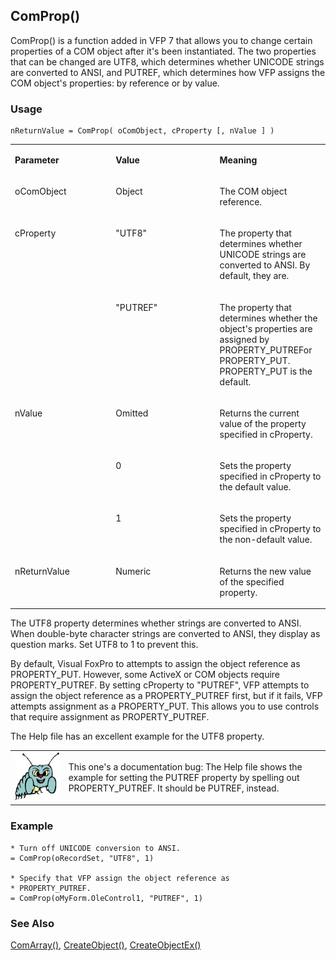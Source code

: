 ## ComProp()

ComProp() is a function added in VFP 7 that allows you to change certain properties of a COM object after it's been instantiated. The two properties that can be changed are UTF8, which determines whether UNICODE strings are converted to ANSI, and PUTREF, which determines how VFP assigns the COM object's properties: by reference or by value.

### Usage

```foxpro
nReturnValue = ComProp( oComObject, cProperty [, nValue ] )
```
<table>
<tr>
  <td width="32%" valign="top">
  <p><b>Parameter</b></p>
  </td>
  <td width="23%" valign="top">
  <p><b>Value</b></p>
  </td>
  <td width="45%" valign="top">
  <p><b>Meaning</b></p>
  </td>
 </tr>
<tr>
  <td width="32%" valign="top">
  <p>oComObject</p>
  </td>
  <td width="23%" valign="top">
  <p>Object</p>
  </td>
  <td width="45%" valign="top">
  <p>The COM object reference.</p>
  </td>
 </tr>
<tr>
  <td width="32%" rowspan="2" valign="top">
  <p>cProperty</p>
  </td>
  <td width="23%" valign="top">
  <p>&quot;UTF8&quot;</p>
  </td>
  <td width="45%" valign="top">
  <p>The property that determines whether UNICODE strings are converted to ANSI. By default, they are. </p>
  </td>
 </tr>
<tr>
  <td width="33%" valign="top">
  <p>&quot;PUTREF&quot;</p>
  </td>
  <td width="67%" valign="top">
  <p>The property that determines whether the object's properties are assigned by PROPERTY_PUTREFor PROPERTY_PUT. PROPERTY_PUT is the default.</p>
  </td>
 </tr>
<tr>
  <td width="32%" rowspan="3" valign="top">
  <p>nValue</p>
  </td>
  <td width="23%" valign="top">
  <p>Omitted</p>
  </td>
  <td width="45%" valign="top">
  <p>Returns the current value of the property specified in cProperty.</p>
  </td>
 </tr>
<tr>
  <td width="33%" valign="top">
  <p>0</p>
  </td>
  <td width="67%" valign="top">
  <p>Sets the property specified in cProperty to the default value.</p>
  </td>
 </tr>
<tr>
  <td width="33%" valign="top">
  <p>1</p>
  </td>
  <td width="67%" valign="top">
  <p>Sets the property <a name="OLE_LINK1">specified </a>in cProperty to the non-default value.</p>
  </td>
 </tr>
<tr>
  <td width="32%" valign="top">
  <p>nReturnValue</p>
  </td>
  <td width="23%" valign="top">
  <p>Numeric</p>
  </td>
  <td width="45%" valign="top">
  <p>Returns the new value of the specified property.</p>
  </td>
 </tr>
</table>

The UTF8 property determines whether strings are converted to ANSI. When double-byte character strings are converted to ANSI, they display as question marks. Set UTF8 to 1 to prevent this.

By default, Visual FoxPro to attempts to assign the object reference as PROPERTY_PUT. However, some ActiveX or COM objects require PROPERTY_PUTREF. By setting cProperty to "PUTREF", VFP attempts to assign the object reference as a PROPERTY_PUTREF first, but if it fails, VFP attempts assignment as a PROPERTY_PUT. This allows you to use controls that require assignment as PROPERTY_PUTREF.

The Help file has an excellent example for the UTF8 property.

<table>
<tr>
  <td width="17%" valign="top">
<img width="95" height="78" src="bug.gif">
  </td>
  <td width="83%">
  <p>This one's a documentation bug: The Help file shows the example for setting the PUTREF property by spelling out PROPERTY_PUTREF. It should be PUTREF, instead.</p>
  </td>
 </tr>
</table>

### Example

```foxpro
* Turn off UNICODE conversion to ANSI.
= ComProp(oRecordSet, "UTF8", 1)

* Specify that VFP assign the object reference as
* PROPERTY_PUTREF.
= ComProp(oMyForm.OleControl1, "PUTREF", 1)
```
### See Also

[ComArray()](s4g820.md), [CreateObject()](s4g347.md), [CreateObjectEx()](s4g807.md)